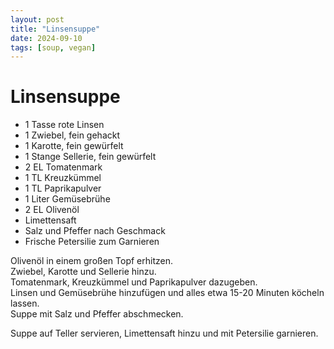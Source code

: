 ```yaml
---
layout: post
title: "Linsensuppe"
date: 2024-09-10
tags: [soup, vegan]
---
```

# Linsensuppe

- 1 Tasse rote Linsen
- 1 Zwiebel, fein gehackt
- 1 Karotte, fein gewürfelt
- 1 Stange Sellerie, fein gewürfelt
- 2 EL Tomatenmark
- 1 TL Kreuzkümmel
- 1 TL Paprikapulver
- 1 Liter Gemüsebrühe
- 2 EL Olivenöl
- Limettensaft
- Salz und Pfeffer nach Geschmack
- Frische Petersilie zum Garnieren

Olivenöl in einem großen Topf erhitzen.  
Zwiebel, Karotte und Sellerie hinzu.  
Tomatenmark, Kreuzkümmel und Paprikapulver dazugeben.  
Linsen und Gemüsebrühe hinzufügen und alles etwa 15-20 Minuten köcheln lassen.  
Suppe mit Salz und Pfeffer abschmecken.  

Suppe auf Teller servieren, Limettensaft hinzu und mit Petersilie garnieren.
